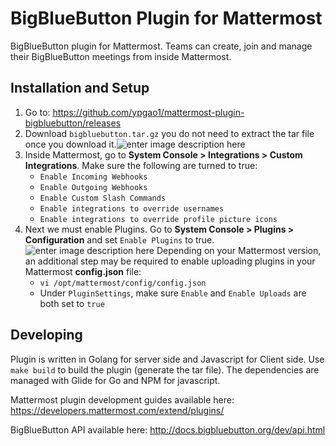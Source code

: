 # BigBlueButton Plugin for Mattermost
BigBlueButton plugin for Mattermost. Teams can create, join and manage their BigBlueButton meetings from inside Mattermost.

## Installation and Setup

 1. Go to: https://github.com/ypgao1/mattermost-plugin-bigbluebutton/releases
 2. Download `bigbluebutton.tar.gz` you do not need to extract the tar file once you download it.![enter image description here](https://raw.githubusercontent.com/ypgao1/mattermost-plugin-bigbluebutton/master/docs_images/download_binary.png?token=AQcJwAEZnlU-0YcwkuRX5CIiis4L7ENbks5bRiAmwA==)
 3. Inside Mattermost, go to **System Console > Integrations > Custom Integrations**. Make sure the following are turned to true:
	- `Enable Incoming Webhooks`
	- `Enable Outgoing Webhooks`
	- `Enable Custom Slash Commands`
	- `Enable integrations to override usernames`
	- `Enable integrations to override profile picture icons`
 4. Next we must enable Plugins. Go to **System Console > Plugins > Configuration** and set `Enable Plugins` to true. ![enter image description here](https://raw.githubusercontent.com/ypgao1/mattermost-plugin-bigbluebutton/master/docs_images/enableplugins.png?token=AQcJwEJmN0uiifTscnFiiU48DWrluxuqks5bRiYKwA==)
 Depending on your Mattermost version, an additional step may be required to enable uploading plugins in your Mattermost **config.json** file: 
	 - `vi /opt/mattermost/config/config.json`
	 - Under `PluginSettings`, make sure `Enable` and `Enable Uploads` are both set to `true`

## Developing

Plugin is written in Golang for server side and Javascript for Client side. Use `make build` to build the plugin (generate the tar file).
The dependencies are managed with Glide for Go and NPM for javascript.

Mattermost plugin development guides available here: https://developers.mattermost.com/extend/plugins/

BigBlueButton API available here: http://docs.bigbluebutton.org/dev/api.html
